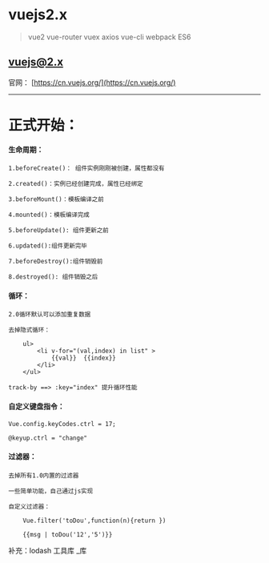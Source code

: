 # vuejs2.x

> vue2 vue-router vuex axios vue-cli webpack ES6

## vuejs@2.x

官网： [https://cn.vuejs.org/](https://cn.vuejs.org/)

---
# 正式开始：



#### 生命周期：

    1.beforeCreate()： 组件实例刚刚被创建，属性都没有

    2.created()：实例已经创建完成，属性已经绑定

    3.beforeMount()：模板编译之前

    4.mounted()：模板编译完成

    5.beforeUpdate(): 组件更新之前

    6.updated():组件更新完毕

    7.beforeDestroy():组件销毁前

    8.destroyed(): 组件销毁之后     


#### 循环：

    2.0循环默认可以添加重复数据

    去掉隐式循环：

        ul>
            <li v-for="(val,index) in list" >
                {{val}}  {{index}}
            </li>
        </ul>    

    track-by ==> :key="index" 提升循环性能

#### 自定义键盘指令：

    Vue.config.keyCodes.ctrl = 17;

    @keyup.ctrl = "change"

#### 过滤器：

    去掉所有1.0内置的过滤器

    一些简单功能，自己通过js实现

    自定义过滤器：

        Vue.filter('toDou',function(n){return })

        {{msg | toDou('12','5')}}

补充：lodash 工具库 _库
